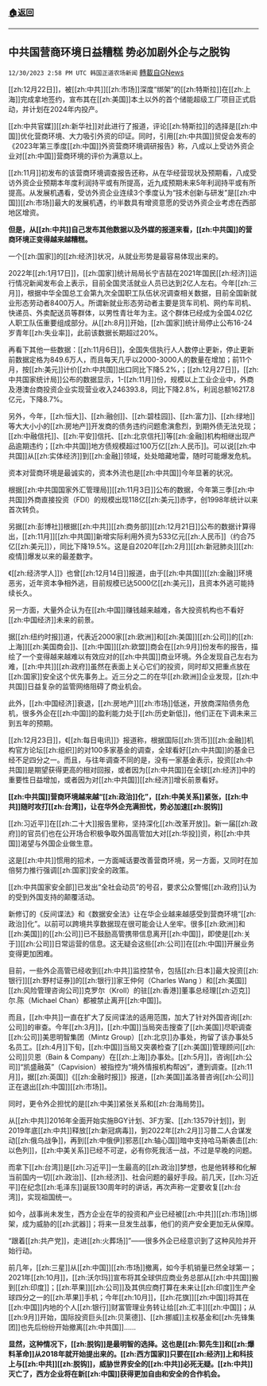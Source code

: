 ###  [:house:返回](README.md)
---


## 中共国营商环境日益糟糕 势必加剧外企与之脱钩
`12/30/2023 2:58 PM UTC 韩国正道农场新闻` [轉載自GNews](https://gnews.org/articles/2167675)

[[zh:12月22日]]，被[[zh:中共]][[zh:市场]]深度“绑架”的[[zh:特斯拉]]在[[zh:上海]]完成拿地签约，宣布其在[[zh:美国]]本土以外的首个储能超级工厂项目正式启动，并计划在2024年内投产。

[[zh:中共官媒]][[zh:新华社]]对此进行了报道，评论[[zh:特斯拉]]的选择是[[zh:中国]]优化营商环境、大力吸引外资的印证。同时，引用[[zh:中共国]]贸促会发布的《2023年第三季度[[zh:中国]]外资营商环境调研报告》称，八成以上受访外资企业对[[zh:中国]]营商环境的评价为满意以上。

[[zh:11月]]初发布的该营商环境调查报告还称，从在华经营现状及预期看，八成受访外资企业预期本年度利润持平或有所提高，近九成预期未来5年利润持平或有所提高。从发展机遇看，受访外资企业连续3个季度认为“技术创新与研发”是[[zh:中国]][[zh:市场]]最大的发展机遇，约半数具有增资意愿的受访外资企业考虑在西部地区增资。

**但是，从[[zh:中共]]自己发布其他数据以及外媒的报道来看，[[zh:中共国]]的营商环境正变得越来越糟糕。**

一个[[zh:国家]]的[[zh:经济]]状况，从就业形势是最容易体现出来的。

2022年[[zh:1月17日]]，[[zh:国家]]统计局局长宁吉喆在2021年国民[[zh:经济]]运行情况新闻发布会上表示，目前全国灵活就业人员已达到2亿人左右。今年[[zh:三月]]，根据中华全国总工会第九次全国职工队伍状况调查相关数据，目前全国新就业形态劳动者8400万人。所谓新就业形态劳动者主要是货车司机、网约车司机、快递员、外卖配送员等群体，以男性青壮年为主。这个群体已经成为全国4.02亿人职工队伍重要组成部分。从[[zh:8月]]开始，[[zh:国家]]统计局停止公布16-24岁青年[[zh:失业率]]，此前该数据长期超过20%。

再看下其他一些数据：[[zh:11月6日]]，全国失信执行人人数停止更新，停止更新前数据定格为849.6万人，而且每天几乎以2000-3000人的数量在增加；前11个月，按[[zh:美元]]计价[[zh:中共国]]出口同比下降5.2%，；[[zh:12月27日]]，[[zh:中共国家统计局]]公布的数据显示，1-[[zh:11月]]份，规模以上工业企业中，外商及港澳台商投资企业实现营业收入246393.8，同比下降2.8%，利润总额16217.8亿元，下降8.7%。

另外，今年，[[zh:恒大]]、[[zh:融创]]、[[zh:碧桂园]]、[[zh:富力]]、[[zh:绿地]]等大大小小的[[zh:房地产]]开发商的债务违约问题愈演愈烈，到期外债无法兑现；[[zh:中融信托]]、[[zh:平安]]信托、[[zh:北京信托]]等[[zh:金融]]机构相继出现产品逾期违约；[[zh:中共国]]地方债规模超过100万亿[[zh:人民币]]。可以说[[zh:中共国]]从[[zh:实体经济]]到[[zh:金融]]领域，处处暗藏地雷，随时可能爆发危机。

资本对营商环境是最诚实的，资本外流也是[[zh:中共国]]今年显著的状况。

根据[[zh:中共国国家外汇管理局]][[zh:11月3日]]公布的数据，今年第三季[[zh:中共国]]外商直接投资（FDI）的规模出现118亿[[zh:美元]]赤字，创1998年统计以来首次转负。

另据[[zh:彭博社]]根据[[zh:中共]][[zh:商务部]][[zh:12月21日]]公布的数据计算得出，[[zh:11月]][[zh:中共国]]新增实际利用外资为533亿元[[zh:人民币]]（约合75亿[[zh:美元]]），同比下降19.5%。这是自2020年[[zh:2月]][[zh:新冠肺炎]][[zh:疫情]]爆发以来的最差数字。

《[[zh:经济学人]]》也曾[[zh:12月14日]]报道，由于[[zh:中共国]][[zh:金融]]环境恶劣，近年资本争相外逃，目前规模已达5000亿[[zh:美元]]，且资本外逃可能持续长久。

另一方面，大量外企认为在[[zh:中国]]赚钱越来越难，各大投资机构也不看好[[zh:中国经济]]未来的前景。

据[[zh:纽约时报]]道，代表近2000家[[zh:欧洲]]和[[zh:美国]][[zh:公司]]的[[zh:上海]][[zh:美国商会]]、[[zh:中国]][[zh:欧盟]]商会在[[zh:9月]]份发布的报告，描绘了一个变得越来越难以有效应对的[[zh:中共国]]商业环境。外企发现自己左右为难，[[zh:中共]][[zh:政府]]虽然在表面上关心它们的投资，同时却又把重点放在[[zh:国家]]安全这个优先事务上。近三分之二的在华[[zh:欧洲]]企业发现，[[zh:中共国]]日益复杂的监管网络阻碍了商业机会。

此外，[[zh:中国经济]]衰退，[[zh:房地产]][[zh:市场]]低迷，开放商深陷债务危机，很多外企在[[zh:中国]]的盈利能力处于[[zh:历史新低]]，他们正在下调未来三到五年的预期。

[[zh:12月23日]]，《[[zh:每日电讯]]》报道称，根据国际[[zh:货币]][[zh:金融]]机构官方论坛[[zh:组织]]的对100多家基金的调查，全球看好[[zh:中共国]]的基金已经不足四分之一。而且，与往年调查不同的是，没有一家基金表示，投资[[zh:中共国]]是期望获得更高的相对回报，或者因为[[zh:中共国]]在全球[[zh:经济]]中的重要性日益增加，或者因为对[[zh:中共国]][[zh:经济]]增长前景看好。

**[[zh:中共国]]营商环境越来越“[[zh:政治]]化”，[[zh:中美关系]]紧张，[[zh:中共]]随时攻打[[zh:台湾]]，让在华外企充满担忧，势必加速[[zh:脱钩]]**

[[zh:习近平]]在[[zh:二十大]]报告里称，坚持深化[[zh:改革开放]]。新一届[[zh:政府]]的官员们也在公开场合积极争取外国高管加大对[[zh:华投]]资，称[[zh:中共国]]渴望与外国企业做生意。

这是[[zh:中共]]惯用的招术，一方面喊话要改善营商环境，另一方面，又同时在加倍努力推行强调[[zh:国家]]安全的政策。

[[zh:中共国家安全部]]已发出“全社会动员”的号召，要求公众警惕[[zh:政府]]认为的受到外国支持的颠覆活动。

新修订的《反间谍法》和《数据安全法》让在华企业越来越感受到营商环境“[[zh:政治]]化”。以前可以跨境共享数据现在很可能会让人坐牢。很多[[zh:欧洲]]和[[zh:美国]]的[[zh:公司]]已不鼓励高管携带信息离开[[zh:中国]]，即使是[[zh:关于]][[zh:公司]]日常运营的信息。这无疑会这些[[zh:公司]]在[[zh:中国]]开展业务变得更加困难。

目前，一些外企高管已经收到[[zh:中共]]监控禁令，包括[[zh:日本]]最大投资[[zh:银行]][[zh:野村证券]]的[[zh:银行]]家王仲何（Charles Wang ）和[[zh:美国]][[zh:风险管理咨询公司]]克罗尔（Kroll）的驻[[zh:香港]]董事总经理[[zh:迈克]]尔.陈（Michael Chan）都被禁止离开[[zh:中国]]。

而且，[[zh:中共]]一直在扩大了反间谍法的适用范围，加大了针对外国咨询[[zh:公司]]的审查。今年[[zh:3月]]，[[zh:中国]]当局突击搜查了[[zh:美国]]尽职调查[[zh:公司]]美思明智集团（Mintz Group）[[zh:北京]]办事处，拘留了该办事处5名员工。[[zh:4月]]下旬，[[zh:中国]]当局又突袭检查了[[zh:美国]]管理顾问[[zh:公司]]贝恩（Bain & Company）在[[zh:上海]]办事处。[[zh:5月]]，咨询[[zh:公司]]“凯盛融英”（Capvision）被指控为“境外情报机构帮凶”，遭到调查。[[zh:11月]]，据[[zh:英国]]《[[zh:金融时报]]》报道，[[zh:美国]]盖洛普咨询[[zh:公司]]正在退出[[zh:中国]][[zh:市场]]。

同时，更令外企担忧的是[[zh:中美]]紧张关系和[[zh:台海局势]]。

从[[zh:中共]]2016年全面开始实施BGY计划、3F方案、[[zh:13579计划]]，到2019年底[[zh:中共]]释放[[zh:新冠病毒]]，到2022年[[zh:2月]]习普二人合谋发动[[zh:俄乌战争]]，再到[[zh:中俄伊]]邪恶[[zh:轴心国]]暗中支持哈马斯袭击[[zh:以色列]]，[[zh:中美关系]]已经不可逆，必有你死我活一战，不过是早晚的问题。

而拿下[[zh:台湾]]是[[zh:习近平]]一生最高的[[zh:政治]]梦想，也是他转移和化解当前国内一切[[zh:政治]]、[[zh:经济]]、社会问题的最好手段。前几天，[[zh:习近平]]在纪念[[zh:毛泽东]]诞辰130周年时的讲话，再次声称一定要收复[[zh:台湾]]，实现祖国统一。

如今，战事尚未发生，西方企业在华的投资和产业已经被[[zh:中共]][[zh:市场]]绑架，成为威胁的[[zh:武器]]；将来一旦发生战事，他们的资产安全更加无从保障。

“跟着[[zh:共产党]]，走进[[zh:火葬场]]”——很多外企已经意识到了这种风险并开始行动。

前几年，[[zh:三星]]从[[zh:中国]][[zh:市场]]撤离，如今手机销量已然全球第一；2021年[[zh:10月]]，[[zh:沃尔玛]]宣布将其全球供应商业务总部从[[zh:中共国]]搬到[[zh:印度]]；[[zh:苹果]][[zh:公司]]及其供应商打算在未来让[[zh:印度]]生产全球四分之一的[[zh:苹果]]手机；今年[[zh:10月]]，[[zh:花旗]][[zh:中国]]将其在[[zh:中国]]内地的个人[[zh:银行]]财富管理业务转让给[[zh:汇丰]][[zh:中国]]；从[[zh:9月]]开始，国际投资巨头[[zh:贝莱德]]、[[zh:挪威]]主权基金和[[zh:先锋集团]]也先后纷纷开始撤离[[zh:中共国]]......

**显然，这种情况下，[[zh:脱钩]]是最明智的选择。这也是[[zh:郭先生]]和[[zh:爆料革命]]从2018年就开始提出来的。[[zh:西方国家]]只要在[[zh:经济]]上和科技上与[[zh:中共]][[zh:脱钩]]，威胁世界安全的[[zh:中共]]必死无疑。[[zh:中共]]灭亡了，西方企业将在新[[zh:中国]]获得更加自由和安全的合作机会。**
